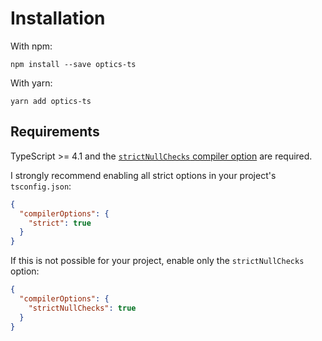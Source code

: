 # Installation

With npm:

```
npm install --save optics-ts
```

With yarn:

```
yarn add optics-ts
```

## Requirements

TypeScript >= 4.1 and the
[`strictNullChecks` compiler option](https://www.typescriptlang.org/tsconfig#strictNullChecks)
are required.

I strongly recommend enabling all strict options in your project's
`tsconfig.json`:

```json
{
  "compilerOptions": {
    "strict": true
  }
}
```

If this is not possible for your project, enable only the `strictNullChecks`
option:

```json
{
  "compilerOptions": {
    "strictNullChecks": true
  }
}
```
